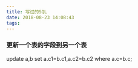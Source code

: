 ```yaml
---
title: 写过的SQL
date: 2018-08-23 14:08:43
tags:
---
```


### 更新一个表的字段到另一个表
update a,b
set a.c1=b.c1,a.c2=b.c2 
where a.c=b.c;
